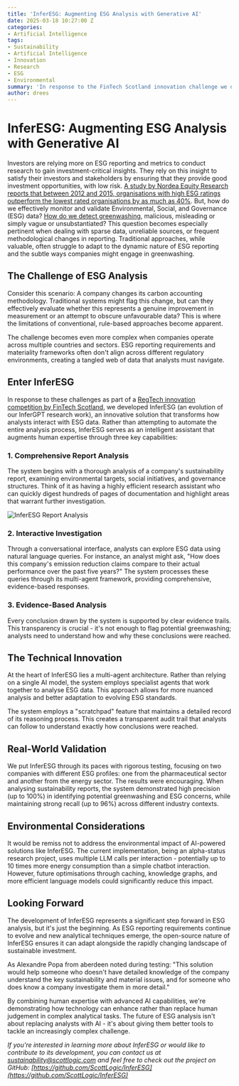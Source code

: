 ```yaml
---
title: 'InferESG: Augmenting ESG Analysis with Generative AI'
date: 2025-03-18 10:27:00 Z
categories:
- Artificial Intelligence
tags:
- Sustainability
- Artificial Intelligence
- Innovation
- Research
- ESG
- Environmental
summary: 'In response to the FinTech Scotland innovation challenge we developed InferESG; augmenting ESG analysis and identifying potential greenwashing.'
author: drees
---
```


# InferESG: Augmenting ESG Analysis with Generative AI

Investors are relying more on ESG reporting and metrics to conduct research to gain investment-critical insights. They rely on this insight to satisfy their investors and stakeholders by ensuring that they provide good investment opportunities, with low risk. [A study by Nordea Equity Research reports that between 2012 and 2015, organisations with high ESG ratings outperform the lowest rated organisations by as much as 40%](https://hbr.org/2019/05/the-investor-revolution). But, how do we effectively monitor and validate Environmental, Social, and Governance (ESG) data? [How do we detect greenwashing](https://blog.scottlogic.com/2024/04/15/how-cxos-can-spot-technology-greenwashing.html), malicious, misleading or simply vague or unsubstantiated? This question becomes especially pertinent when dealing with sparse data, unreliable sources, or frequent methodological changes in reporting. Traditional approaches, while valuable, often struggle to adapt to the dynamic nature of ESG reporting and the subtle ways companies might engage in greenwashing.

## The Challenge of ESG Analysis

Consider this scenario: A company changes its carbon accounting methodology. Traditional systems might flag this change, but can they effectively evaluate whether this represents a genuine improvement in measurement or an attempt to obscure unfavourable data? This is where the limitations of conventional, rule-based approaches become apparent.

The challenge becomes even more complex when companies operate across multiple countries and sectors. ESG reporting requirements and materiality frameworks often don't align across different regulatory environments, creating a tangled web of data that analysts must navigate.

## Enter InferESG

In response to these challenges as part of a [RegTech innovation competition by FinTech Scotland](https://www.fintechscotland.com/fintech-scotland-celebrates-esg-innovation-success-paving-the-way-for-job-creation-and-industry-change/), we developed InferESG (an evolution of our InferGPT research work), an innovative solution that transforms how analysts interact with ESG data. Rather than attempting to automate the entire analysis process, InferESG serves as an intelligent assistant that augments human expertise through three key capabilities:

### 1. Comprehensive Report Analysis

The system begins with a thorough analysis of a company's sustainability report, examining environmental targets, social initiatives, and governance structures. Think of it as having a highly efficient research assistant who can quickly digest hundreds of pages of documentation and highlight areas that warrant further investigation.

![InferESG Report Analysis]({{site.github.url}}/drees/assets/inferesg-report.avif 'InferESG Report Analysis')

### 2. Interactive Investigation

Through a conversational interface, analysts can explore ESG data using natural language queries. For instance, an analyst might ask, "How does this company's emission reduction claims compare to their actual performance over the past five years?" The system processes these queries through its multi-agent framework, providing comprehensive, evidence-based responses.

### 3. Evidence-Based Analysis

Every conclusion drawn by the system is supported by clear evidence trails. This transparency is crucial - it's not enough to flag potential greenwashing; analysts need to understand how and why these conclusions were reached.

## The Technical Innovation

At the heart of InferESG lies a multi-agent architecture. Rather than relying on a single AI model, the system employs specialist agents that work together to analyse ESG data. This approach allows for more nuanced analysis and better adaptation to evolving ESG standards.

The system employs a "scratchpad" feature that maintains a detailed record of its reasoning process. This creates a transparent audit trail that analysts can follow to understand exactly how conclusions were reached.

## Real-World Validation

We put InferESG through its paces with rigorous testing, focusing on two companies with different ESG profiles: one from the pharmaceutical sector and another from the energy sector. The results were encouraging. When analysing sustainability reports, the system demonstrated high precision (up to 100%) in identifying potential greenwashing and ESG concerns, while maintaining strong recall (up to 96%) across different industry contexts.

## Environmental Considerations

It would be remiss not to address the environmental impact of AI-powered solutions like InferESG. The current implementation, being an alpha-status research project, uses multiple LLM calls per interaction - potentially up to 10 times more energy consumption than a simple chatbot interaction. However, future optimisations through caching, knowledge graphs, and more efficient language models could significantly reduce this impact.

## Looking Forward

The development of InferESG represents a significant step forward in ESG analysis, but it's just the beginning. As ESG reporting requirements continue to evolve and new analytical techniques emerge, the open-source nature of InferESG ensures it can adapt alongside the rapidly changing landscape of sustainable investment.

As Alexandre Popa from aberdeen noted during testing: "This solution would help someone who doesn't have detailed knowledge of the company understand the key sustainability and material issues, and for someone who does know a company investigate them in more detail."

By combining human expertise with advanced AI capabilities, we're demonstrating how technology can enhance rather than replace human judgement in complex analytical tasks. The future of ESG analysis isn't about replacing analysts with AI - it's about giving them better tools to tackle an increasingly complex challenge.

*If you're interested in learning more about InferESG or would like to contribute to its development, you can contact us at [sustainability@scottlogic.com](mailto:sustainability@scottlogic.com) and feel free to check out the project on GitHub: [https://github.com/ScottLogic/InferESG](https://github.com/ScottLogic/InferESG)*